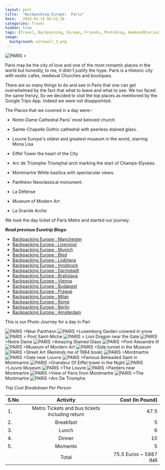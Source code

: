 ```yaml
---
layout: post
title:  "Backpacking Europe:  Paris"
date:   2018-03-14 04:52:38
categories: Travel
hidden: true
tags: [Travel, Backpacking, Europe, Friends, Photoblog, WeekendDiaries]
image:
  background: witewall_3.png
---
```

<img src="https://i.imgur.com/IjnQFjR.jpg" alt="PARIS">
>

Paris may be the city of love and one of the most romantic places in the world but honestly, to me, it didn't justify the hype. Paris is a Historic city with exotic cafes, medieval Churches and boutiques.

There are so many things to do and see in Paris that one can get overwhelmed by the fact that what to leave and what to see. We too faced the same frenzy, So we decided to visit the top places as mentioned by the Google Trips App. Indeed we were not disappointed.

The Places that we covered in a day were:-

+ Notre-Dame Cathedral Paris' most beloved church

+ Sainte-Chapelle Gothic cathedral with peerless stained glass.

+ Louvre Europe's oldest and greatest museum in the world, starring Mona Lisa

+ Eiffel Tower the heart of the City

+ Arc de Triomphe Triumphal arch marking the start of Champs-Elysées.

+ Montmartre White basilica with spectacular views.

+ Panthéon Neoclassical monument.

+ La Défense

+  Museum of Modern Art

+ La Grande Arche

We took the day ticket of Paris Metro and started our journey.

**_Read previous Eurotrip Blogs:_**

+ <a href="http://yogeshpandey.in/travel/Backpacking-Europe-Manchester/">Backpacking Europe : Manchester</a>
+ <a href="http://yogeshpandey.in/travel/Backpacking-Europe-Liverpool">Backpacking Europe : Liverpool</a>
+ <a href="http://yogeshpandey.in/travel/Backpacking-Europe-Munich/">Backpacking Europe : Munich</a>
+ <a href="http://yogeshpandey.in/travel/Backpacking-Europe-bled/">Backpacking Europe : Bled</a>
+ <a href="http://yogeshpandey.in/travel/Backpacking-Europe-Ljubljana/">Backpacking Europe : Ljubljana</a>
+ <a href="http://yogeshpandey.in/travel/Backpacking-Europe-Innsbruck/">Backpacking Europe : Innsbruck</a>
+ <a href="http://yogeshpandey.in/travel/Backpacking-Europe-Dramstadt/">Backpacking Europe : Darmstadt</a>
+ <a href="http://yogeshpandey.in/travel/Backpacking-Europe-Bratislava/">Backpacking Europe : Bratislava</a>
+ <a href="http://yogeshpandey.in/travel/Backpacking-Europe-Vienna/">Backpacking Europe : Vienna</a>
+ <a href="http://yogeshpandey.in/travel/Backpacking-Europe-Budapest/">Backpacking Europe : Budapest</a>
+ <a href="http://yogeshpandey.in/travel/Backpacking-Europe-Prague/">Backpacking Europe : Prague</a>
+ <a href="http://yogeshpandey.in/travel/Backpacking-Europe-Milan/">Backpacking Europe : Milan</a>
+ <a href="http://yogeshpandey.in/travel/Backpacking-Europe-ROME/">Backpacking Europe :  Rome</a>
+ <a href="http://yogeshpandey.in/travel/Backpacking-Europe-Berlin/">Backpacking Europe : Berlin</a>
+ <a href="http://yogeshpandey.in/travel/Backpacking-Europe-Amsterdam/">Backpacking Europe : Amsterdam</a>



This is our Photo Journey for a day in Pari

<img src="https://i.imgur.com/C1ozD3I.jpg" alt="PARIS">
>Near Panthéon

<img src="https://i.imgur.com/lhNa7HZ.jpg" alt="PARIS">
>Luxemborg Garden covered in snow

<img src="https://i.imgur.com/9LILhrf.jpg" alt="PARIS">
> Pont Saint-Miche

<img src="https://i.imgur.com/4fXrluN.jpg" alt="PARIS">
> Lion Dragon near the Gate

<img src="https://i.imgur.com/Nn0Kbn6.jpg" alt="PARIS">
>Notre Dame

<img src="https://i.imgur.com/XdgIEgH.jpg" alt="PARIS">
>Amazing Stained Glass

<img src="https://i.imgur.com/GhyPZtt.jpg" alt="PARIS">
>Pont Alexandre III

<img src="https://i.imgur.com/8Ydxznv.jpg" alt="PARIS">
>Museum of Mordern Art

<img src="https://i.imgur.com/zEUBsso.jpg" alt="PARIS">
>Side tunnel in the Museum

<img src="https://i.imgur.com/gIo45nB.jpg" alt="PARIS">
>Street Art (Reminds me of 1984 book)

<img src="https://i.imgur.com/G7TBaDn.jpg" alt="PARIS">
>Montmartre

<img src="https://i.imgur.com/t1TCfLs.jpg" alt="PARIS">
>Gate near Louvre

<img src="https://i.imgur.com/jZUG0lv.jpg" alt="PARIS">
>Famous Beheaded Saint in Montmartre

<img src="https://i.imgur.com/sXMn5dM.jpg" alt="PARIS">
>Grandeur Of Eiffel tower in the Night

<img src="https://i.imgur.com/BKirysk.jpg" alt="PARIS">
>Louvre Museum

<img src="https://i.imgur.com/Q2ma6Da.jpg" alt="PARIS">
>The Louvre

<img src="https://i.imgur.com/wyHGBSR.jpg" alt="PARIS">
>Painters near Montmartre

<img src="https://i.imgur.com/OOzRTCL.jpg" alt="PARIS">
>View of Paris from Montmartre

<img src="https://i.imgur.com/hlGWraI.jpg" alt="PARIS">
>The Montmartre

<img src="https://i.imgur.com/DoKkR6h.jpg" alt="PARIS">
>Arc De Triomphe

*Trip Cost Breakdown Per Person*

| S.No | Activity|Cost (In Pound) |
|:----------|:----------:|-:|
| 1.      | Metro Tickets and bus tickets including return    |47.5|
| 2.      |   Breakfast    |5|
| 3.      |    Lunch   |6|
| 4.      |    Dinner   |10|
| 5.      | Momento      |5|
||Total| 75.5 Euros  ~ 5887 INR|
